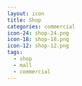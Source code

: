 ```yaml
---
layout: icon
title: Shop
categories: commercial
icon-24: shop-24.png
icon-18: shop-18.png
icon-12: shop-12.png
tags:
  - shop
  - mall
  - commercial
---
```

